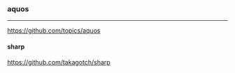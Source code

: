 ### aquos
---
https://github.com/topics/aquos


#### sharp
https://github.com/takagotch/sharp


```
```

```
```

```
```


